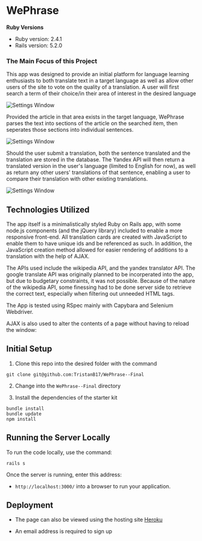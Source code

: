 # WePhrase

__Ruby Versions__
* Ruby version: 2.4.1
* Rails version: 5.2.0

### The Main Focus of this Project

This app was designed to provide an initial platform for language learning enthusiasts to both translate text in a target language as well as allow other users of the site to vote on the quality of a translation. A user will first search a term of their choice/in their area of interest in the desired language 

![Settings Window](https://i.imgur.com/ketTxhj.png)

Provided the article in that area exists in the target language, WePhrase parses the text into sections of the article on the searched item, then seperates those sections into individual sentences. 

![Settings Window](https://i.imgur.com/SFqKduL.png)

Should the user submit a translation, both the sentence translated and the translation are stored in the database. The Yandex API will then return a translated version in the user's language (limited to English for now), as well as return any other users' translations of that sentence, enabling a user to compare their translation with other existing translations. 

![Settings Window](https://i.imgur.com/91MSs0M.png)

## Technologies Utilized

The app itself is a minimalistically styled Ruby on Rails app, with some node.js components (and the jQuery library) included to enable a more responsive front-end. All translation cards are created with JavaScript to enable them to have unique ids and be referenced as such. In addition, the JavaScript creation method allowed for easier rendering of additions to a translation with the help of AJAX. 

The APIs used include the wikipedia API, and the yandex translator API. The google translate API was originally planned to be incorperated into the app, but due to budgetary constraints, it was not possible. Because of the nature of the wikipedia API, some finessing had to be done server side to retrieve the correct text, especially when filtering out unneeded HTML tags. 

The App is tested using RSpec mainly with Capybara and Selenium Webdriver.

AJAX is also used to alter the contents of a page without having to reload the window: 

## Initial Setup

1. Clone this repo into the desired folder with the command

  ```shell
  git clone git@github.com:TristanB17/WePhrase--Final
  ```
2. Change into the `WePhrase--Final` directory

3. Install the dependencies of the starter kit

  ```shell
  bundle install
  bundle update
  npm install
  ```
  
## Running the Server Locally

To run the code locally, use the command:

```shell
rails s
```

Once the server is running, enter this address:

* `http://localhost:3000/` into a browser to run your application.

## Deployment

* The page can also be viewed using the hosting site [Heroku](https://wephrase.herokuapp.com/)

* An email address is required to sign up
